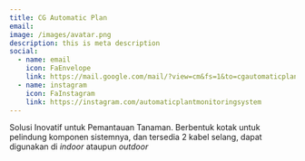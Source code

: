 ```yaml
---
title: CG Automatic Plan
email: 
image: /images/avatar.png
description: this is meta description
social:
  - name: email
    icon: FaEnvelope
    link: https://mail.google.com/mail/?view=cm&fs=1&to=cgautomaticplantmonitoring@gmail.com
  - name: instagram
    icon: FaInstagram
    link: https://instagram.com/automaticplantmonitoringsystem
---
```

Solusi Inovatif untuk Pemantauan Tanaman. Berbentuk kotak untuk pelindung komponen sistemnya, dan tersedia 2 kabel selang, dapat digunakan di _indoor_ ataupun _outdoor_